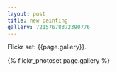 ```yaml
---
layout: post
title: new painting
gallery: 72157678372390776
---
```


Flickr set: {{page.gallery}}.

{% flickr_photoset page.gallery %}
